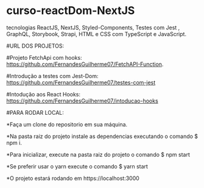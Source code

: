 # curso-reactDom-NextJS
tecnologias ReactJS, NextJS, Styled-Components, Testes com Jest , GraphQL, Storybook, Strapi, HTML e CSS com TypeScript e JavaScript.

#URL DOS PROJETOS: 

#Projeto FetchApi com hooks:
https://github.com/FernandesGuilherme07/FetchAPI-Function.

#Introdução a testes com Jest-Dom: 
https://github.com/FernandesGuilherme07/testes-com-jest

#Intodução aos React Hooks:
https://github.com/FernandesGuilherme07/intoducao-hooks



#PARA RODAR LOCAL:

*Faça um clone do repositorio em sua máquina.

*Na pasta raiz do projeto instale as dependencias executando o comando $ npm i.

*Para inicializar, execute na pasta raiz do projeto o comando $ npm start

*Se preferir usar o yarn execute o comando $ yarn start

*O projeto estará rodando em https://localhost:3000 


